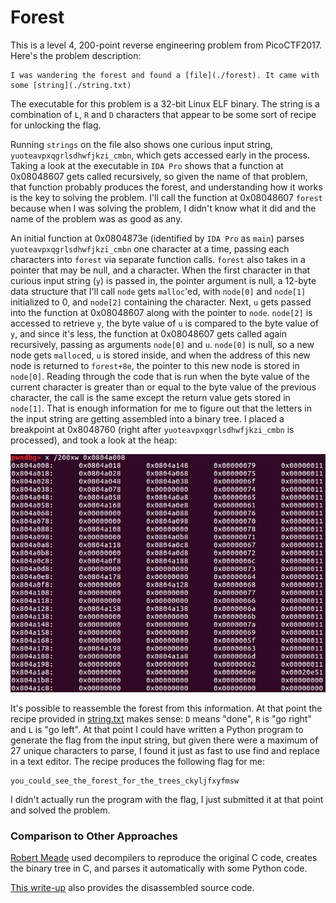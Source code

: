 # Forest

This is a level 4, 200-point reverse engineering problem from PicoCTF2017. Here's the problem description:

    I was wandering the forest and found a [file](./forest). It came with some [string](./string.txt)

The executable for this problem is a 32-bit Linux ELF binary. The string is a combination of `L`, `R` and `D` characters that appear to be some sort of recipe for unlocking the flag.

Running `strings` on the file also shows one curious input string, `yuoteavpxqgrlsdhwfjkzi_cmbn`, which gets accessed early in the process. Taking a look at the executable in `IDA Pro` shows that a function at 0x08048607 gets called recursively, so given the name of that problem, that function probably produces the forest, and understanding how it works is the key to solving the problem. I'll call the function at 0x08048607 `forest` because when I was solving the problem, I didn't know what it did and the name of the problem was as good as any.

An initial function at 0x0804873e (identified by `IDA Pro` as `main`) parses `yuoteavpxqgrlsdhwfjkzi_cmbn` one character at a time, passing each characters into `forest` via separate function calls. `forest` also takes in a pointer that may be null, and a character. When the first character in that curious input string (`y`) is passed in, the pointer argument is null, a 12-byte data structure that I'll call `node` gets `malloc`'ed, with `node[0]` and `node[1]` initialized to 0, and `node[2]` containing the character. Next, `u` gets passed into the function at 0x08048607 along with the pointer to `node`. `node[2]` is accessed to retrieve `y`, the byte value of `u` is compared to the byte value of `y`, and since it's less, the function at 0x08048607 gets called again recursively, passing as arguments `node[0]` and `u`. `node[0]` is null, so a new node gets `malloc`ed, `u` is stored inside, and when the address of this new node is returned to `forest+8e`, the pointer to this new node is stored in `node[0]`. Reading through the code that is run when the byte value of the current character is greater than or equal to the byte value of the previous character, the call is the same except the return value gets stored in `node[1]`. That is enough information for me to figure out that the letters in the input string are getting assembled into a binary tree. I placed a breakpoint at 0x8048760 (right after `yuoteavpxqgrlsdhwfjkzi_cmbn` is processed), and took a look at the heap:

![forest_in_heap.png](./forest_in_heap.png)

It's possible to reassemble the forest from this information. At that point the recipe provided in [string.txt](./string.txt) makes sense: `D` means "done", `R` is "go right" and `L` is "go left". At that point I could have written a Python program to generate the flag from the input string, but given there were a maximum of 27 unique characters to parse, I found it just as fast to use find and replace in a text editor. The recipe produces the following flag for me:

    you_could_see_the_forest_for_the_trees_ckyljfxyfmsw

I didn't actually run the program with the flag, I just submitted it at that point and solved the problem.


 ### Comparison to Other Approaches

[Robert Meade](https://github.com/MeadeRobert/PicoCTF2017/tree/master/reverse_engineering/level4/forest) used decompilers to reproduce the original C code, creates the binary tree in C, and parses it automatically with some Python code.

[This write-up](https://github.com/theKidOfArcrania/picoCTF-2017-Writeups/tree/master/Reverse%20Engineering/Forest%20%5B200%20points%5D) also provides the disassembled source code.
